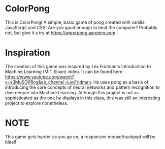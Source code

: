 # ColorPong
This is ColorPong! A simple, basic game of pong created with vanilla JavaScript and CSS! Are you good enough to beat the computer? Probably not, but give it a try at https://www.pong.aaronnn.com !
# Inspiration
The creation of this game was inspired by Lex Fridman's Introduction to Machine Learning (MIT Sloan) video. It can be found here: https://www.youtube.com/watch?v=s3MuSOl1Rog&ab_channel=LexFridman. He uses pong as a basis of introducing the core concepts of neural networks and pattern recognition to dive deeper into Machine Learning. Although this project is not as sophisticated as the one he displays in this class, this was still an interesting project to explore nonetheless.
# NOTE
This game gets harder as you go on, a responsive mouse/trackpad will be ideal!